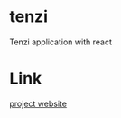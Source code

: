# tenzi
Tenzi application with react
# Link
[project website](https://enchanting-biscochitos-0cd665.netlify.app/)
